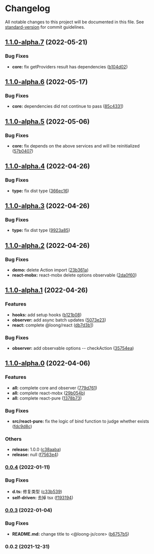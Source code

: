 # Changelog

All notable changes to this project will be documented in this file. See [standard-version](https://github.com/conventional-changelog/standard-version) for commit guidelines.

## [1.1.0-alpha.7](https://github.com/StructureBuilder/loong-core/compare/v1.1.0-alpha.6...v1.1.0-alpha.7) (2022-05-21)


### Bug Fixes

* **core:** fix getProviders result has dependencies ([b104d02](https://github.com/StructureBuilder/loong-core/commit/b104d027bbb3c9343d494a08ef550b681df6da38))

## [1.1.0-alpha.6](https://github.com/StructureBuilder/loong-core/compare/v1.1.0-alpha.5...v1.1.0-alpha.6) (2022-05-17)


### Bug Fixes

* **core:** dependencies did not continue to pass ([85c4331](https://github.com/StructureBuilder/loong-core/commit/85c4331da79b4699aba1be36c9752c4b727f5b32))

## [1.1.0-alpha.5](https://github.com/StructureBuilder/loong-core/compare/v1.1.0-alpha.4...v1.1.0-alpha.5) (2022-05-06)


### Bug Fixes

* **core:** fix depends on the above services and will be reinitialized ([57b0407](https://github.com/StructureBuilder/loong-core/commit/57b0407a0ac2c58c88ca99a137b78641dbe1be89))

## [1.1.0-alpha.4](https://github.com/StructureBuilder/loong-core/compare/v1.1.0-alpha.3...v1.1.0-alpha.4) (2022-04-26)


### Bug Fixes

* **type:** fix dist type ([366ec16](https://github.com/StructureBuilder/loong-core/commit/366ec1645efe9af3738157aa9331c74b0bd02e69))

## [1.1.0-alpha.3](https://github.com/StructureBuilder/loong-core/compare/v1.1.0-alpha.2...v1.1.0-alpha.3) (2022-04-26)


### Bug Fixes

* **type:** fix dist type ([9923a85](https://github.com/StructureBuilder/loong-core/commit/9923a85031bf5d05fae4cc2e550e7ac33e46e320))

## [1.1.0-alpha.2](https://github.com/StructureBuilder/loong-core/compare/v1.1.0-alpha.1...v1.1.0-alpha.2) (2022-04-26)


### Bug Fixes

* **demo:** delete Action import ([23b361a](https://github.com/StructureBuilder/loong-core/commit/23b361a34078c5216f90608d24d537ca848d0bd6))
* **react-mobx:** react-mobx delete options observable ([2da0f60](https://github.com/StructureBuilder/loong-core/commit/2da0f60f4b48b50dd0a1fe8105356b8381eb4dc3))

## [1.1.0-alpha.1](https://github.com/StructureBuilder/loong-core/compare/v1.1.0-alpha.0...v1.1.0-alpha.1) (2022-04-26)


### Features

* **hooks:** add setup hooks ([b121b08](https://github.com/StructureBuilder/loong-core/commit/b121b084eb7ebef1672a7c077fad5195914821b3))
* **observer:** add async batch updates ([5073e23](https://github.com/StructureBuilder/loong-core/commit/5073e23960ed064606fa200eb0f5c7d8aac1eb6d))
* **react:** complete @loong/react ([db7d3b1](https://github.com/StructureBuilder/loong-core/commit/db7d3b13ef86dc0972f8bacc2d489a1bcc6889b9))


### Bug Fixes

* **observer:** add observable options -- checkAction ([35754ea](https://github.com/StructureBuilder/loong-core/commit/35754ea3a45fe0e6dea565b02b9f6ee5fd089c4a))

## [1.1.0-alpha.0](https://github.com/StructureBuilder/loong-core/compare/v0.0.4...v1.1.0-alpha.0) (2022-04-06)


### Features

* **all:** complete core and observer ([779d761](https://github.com/StructureBuilder/loong-core/commit/779d761181d8d4bc1b6d586ed0da1a449802fc3c))
* **all:** complete react-mobx ([29b054b](https://github.com/StructureBuilder/loong-core/commit/29b054be70555a54443e1b0e2270041df8b42535))
* **all:** complete react-pure ([1378b73](https://github.com/StructureBuilder/loong-core/commit/1378b7392c1eaf340d0982f123d178b289b6058b))


### Bug Fixes

* **src/react-pure:** fix the logic of bind function to judge whether  exists ([fdc9d8c](https://github.com/StructureBuilder/loong-core/commit/fdc9d8ce9e144fbfa9d3bc7d0f0ce2ee76be369f))


### Others

* **release:** 1.0.0 ([c38aaba](https://github.com/StructureBuilder/loong-core/commit/c38aaba4dc720992339671586a3d6ba249b0186f))
* **release:** null ([f7563e4](https://github.com/StructureBuilder/loong-core/commit/f7563e4e84cc3701a7f9a55268f0af06d2135ac0))

### [0.0.4](https://github.com/StructureBuilder/loong-core/compare/v0.0.3...v0.0.4) (2022-01-11)


### Bug Fixes

* **d.ts:** 修复类型 ([c33b539](https://github.com/StructureBuilder/loong-core/commit/c33b539422731d4ce265b0556ccf8abad6852793))
* **self-driven:** 去掉 tsx ([f193194](https://github.com/StructureBuilder/loong-core/commit/f1931943b821c808afbac4a87f3b91d032fad109))

### [0.0.3](https://github.com/StructureBuilder/loong-core/compare/v0.0.2...v0.0.3) (2022-01-04)


### Bug Fixes

* **README.md:** change title to <@loong-js/core> ([b6757b5](https://github.com/StructureBuilder/loong-core/commit/b6757b5da7b1ae44e234f4f50990e4995204efc2))

### 0.0.2 (2021-12-31)
